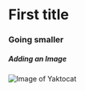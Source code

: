 # First title
### Going smaller
##### Adding an Image
![Image of Yaktocat](https://octodex.github.com/images/yaktocat.png)
